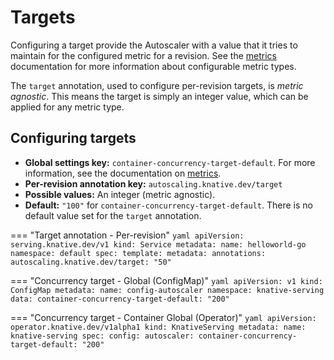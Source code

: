 # Targets

Configuring a target provide the Autoscaler with a value that it tries to maintain for the configured metric for a revision.
See the [metrics](autoscaling-metrics.md) documentation for more information about configurable metric types.

The `target` annotation, used to configure per-revision targets,  is _metric agnostic_. This means the target is simply an integer value, which can be applied for any metric type.

## Configuring targets

* **Global settings key:** `container-concurrency-target-default`. For more information, see the documentation on [metrics](autoscaling-metrics.md).
* **Per-revision annotation key:** `autoscaling.knative.dev/target`
* **Possible values:** An integer (metric agnostic).
* **Default:** `"100"` for `container-concurrency-target-default`. There is no default value set for the `target` annotation.


=== "Target annotation - Per-revision"
    ```yaml
    apiVersion: serving.knative.dev/v1
    kind: Service
    metadata:
      name: helloworld-go
      namespace: default
    spec:
      template:
        metadata:
          annotations:
            autoscaling.knative.dev/target: "50"
    ```

=== "Concurrency target - Global (ConfigMap)"
    ```yaml
    apiVersion: v1
    kind: ConfigMap
    metadata:
     name: config-autoscaler
     namespace: knative-serving
    data:
     container-concurrency-target-default: "200"
    ```

=== "Concurrency target - Container Global (Operator)"
    ```yaml
    apiVersion: operator.knative.dev/v1alpha1
    kind: KnativeServing
    metadata:
      name: knative-serving
    spec:
      config:
        autoscaler:
          container-concurrency-target-default: "200"
    ```
